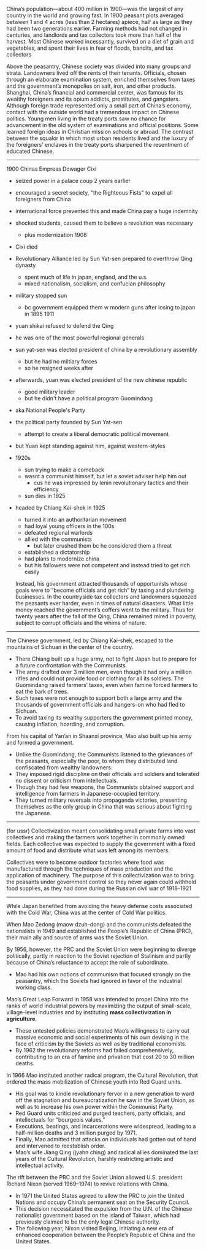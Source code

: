 China’s population—about 400 million in 1900—was the largest of any country in the world and growing fast. In 1900 peasant plots averaged between 1 and 4 acres (less than 2 hectares) apiece, half as large as they had been two generations earlier. Farming methods had not changed in centuries, and landlords and tax collectors took more than half of the harvest. Most Chinese worked incessantly, survived on a diet of grain and vegetables, and spent their lives in fear of floods, bandits, and tax collectors

Above the peasantry, Chinese society was divided into many groups and strata. Landowners lived off the rents of their tenants. Officials, chosen through an elaborate examination system, enriched themselves from taxes and the government’s monopolies on salt, iron, and other products. Shanghai, China’s financial and commercial center, was famous for its wealthy foreigners and its opium addicts, prostitutes, and gangsters. Although foreign trade represented only a small part of China’s economy, contact with the outside world had a tremendous impact on Chinese politics. Young men living in the treaty ports saw no chance for advancement in the old system of examinations and official positions. Some learned foreign ideas in Christian mission schools or abroad. The contrast between the squalor in which most urban residents lived and the luxury of the foreigners’ enclaves in the treaty ports sharpened the resentment of educated Chinese.

---

1900 Chinas Empress Dowager Cixi
* seized power in a palace coup 2 years earlier
* encouraged a secret society, "the Righteous Fists" to expel all foreigners from China
* international force prevented this and made China pay a huge indemnity
* shocked students, caused them to believe a revolution was necessary 
	* plus modernization
1908
* Cixi died
* Revolutionary Alliance led by Sun Yat-sen prepared to overthrow Qing dynasty
	* spent much of life in japan, england, and the u.s.
	* mixed nationalism, socialism, and confucian philosophy
* military stopped sun
	* bc government equipped them w modern guns after losing to japan in 1895
1911
* yuan shikai refused to defend the Qing
* he was one of the most powerful regional generals
* sun yat-sen was elected president of china by a revolutionary assembly
	* but he had no miltiary forces
	* so he resigned weeks after
* afterwards, yuan was elected president of the new chinese republic
	* good military leader
	* but he didn't have a political program
Guomindang
* aka National People's Party
* the political party founded by Sun Yat-sen 
	* attempt to create a liberal democratic political movement
* but Yuan kept standing against him, against western-styles
* 1920s
	* sun trying to make a comeback
	* wasnt a communist himself, but let a soviet adviser help him out
		* cus he was impressed by lenin revolutionary tactics and their efficiency
	* sun dies in 1925
* headed by Chiang Kai-shek in 1925
	* turned it into an authoritarian movement
	* had loyal young officers in the 100s
	* defeated regional warlords
	* allied with the communists
		* but later crushed them bc he considered them a threat
	* established a dictatorship
	* had plans to modernize china
	* but his followers were not competent and instead tried to get rich easily

	Instead, his government attracted thousands of opportunists whose goals were to “become officials and get rich” by taxing and plundering businesses. In the countryside tax collectors and landowners squeezed the peasants ever harder, even in times of natural disasters. What little money reached the government’s coffers went to the military. Thus for twenty years after the fall of the Qing, China remained mired in poverty, subject to corrupt officials and the whims of nature.

---

The Chinese government, led by Chiang Kai-shek, escaped to the mountains of Sichuan in the center of the country. 
* There Chiang built up a huge army, not to fight Japan but to prepare for a future confrontation with the Communists. 
* The army drafted over 3 million men, even though it had only a million rifles and could not provide food or clothing for all its soldiers. 
The Guomindang raised farmers’ taxes, even when famine forced farmers to eat the bark of trees. 
* Such taxes were not enough to support both a large army and the thousands of government officials and hangers-on who had fled to Sichuan. 
* To avoid taxing its wealthy supporters the government printed money, causing inflation, hoarding, and corruption. 

From his capital of Yan’an in Shaanxi province, Mao also built up his army and formed a government. 
* Unlike the Guomindang, the Communists listened to the grievances of the peasants, especially the poor, to whom they distributed land confiscated from wealthy landowners. 
* They imposed rigid discipline on their officials and soldiers and tolerated no dissent or criticism from intellectuals. 
* Though they had few weapons, the Communists obtained support and intelligence from farmers in Japanese-occupied territory. 
* They turned military reversals into propaganda victories, presenting themselves as the only group in China that was serious about fighting the Japanese.

---

(for ussr)
Collectivization meant consolidating small private farms into vast collectives and making the farmers work together in commonly owned fields. Each collective was expected to supply the government with a fixed amount of food and distribute what was left among its members.

Collectives were to become outdoor factories where food was manufactured through the techniques of mass production and the application of machinery. The purpose of this collectivization was to bring the peasants under government control so they never again could withhold food supplies, as they had done during the Russian civil war of 1918–1921

---

While Japan benefited from avoiding the heavy defense costs associated with the Cold War, China was at the center of Cold War politics. 

When Mao Zedong (maow dzuh-dong) and the communists defeated the nationalists in 1949 and established the People’s Republic of China (PRC), their main ally and source of arms was the Soviet Union. 

By 1956, however, the PRC and the Soviet Union were beginning to diverge politically, partly in reaction to the Soviet rejection of Stalinism and partly because of China’s reluctance to accept the role of subordinate. 
* Mao had his own notions of communism that focused strongly on the peasantry, which the Soviets had ignored in favor of the industrial working class. 

Mao’s Great Leap Forward in 1958 was intended to propel China into the ranks of world industrial powers by maximizing the output of small-scale, village-level industries and by instituting **mass collectivization in agriculture**. 
* These untested policies demonstrated Mao’s willingness to carry out massive economic and social experiments of his own devising in the face of criticism by the Soviets as well as by traditional economists. 
* By 1962 the revolutionary reforms had failed comprehensively, contributing to an era of famine and privation that cost 20 to 30 million deaths. 

In 1966 Mao instituted another radical program, the Cultural Revolution, that ordered the mass mobilization of Chinese youth into Red Guard units. 
* His goal was to kindle revolutionary fervor in a new generation to ward off the stagnation and bureaucratization he saw in the Soviet Union, as well as to increase his own power within the Communist Party. 
* Red Guard units criticized and purged teachers, party officials, and intellectuals for “bourgeois values.” 
* Executions, beatings, and incarcerations were widespread, leading to a half-million deaths and 3 million purged by 1971. 
* Finally, Mao admitted that attacks on individuals had gotten out of hand and intervened to reestablish order. 
* Mao’s wife Jiang Qing (jyahn ching) and radical allies dominated the last years of the Cultural Revolution, harshly restricting artistic and intellectual activity. 

The rift between the PRC and the Soviet Union allowed U.S. president Richard Nixon (served 1969–1974) to revive relations with China. 
* In 1971 the United States agreed to allow the PRC to join the United Nations and occupy China’s permanent seat on the Security Council. 
* This decision necessitated the expulsion from the U.N. of the Chinese nationalist government based on the island of Taiwan, which had previously claimed to be the only legal Chinese authority. 
* The following year, Nixon visited Beijing, initiating a new era of enhanced cooperation between the People’s Republic of China and the United States.